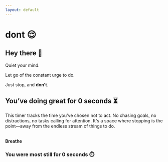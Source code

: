 ```yaml
---
layout: default
---
```


# dont<span id="text"></span> 😌

## Hey there 👋

Quiet your mind.

Let go of the constant urge to do.

Just stop, and **don’t**.

## You’ve doing great for <span id="counter">0</span> seconds ⏳

This timer tracks the time you've chosen not to act. No chasing goals, no distractions, no tasks calling for attention. It's a space where stopping is the point—away from the endless stream of things to do.

<br>**Breathe** <span id="breathing-box"></span><span id="breathing-state"></span>

### You were most still for <span id="most-dont-time">0</span> seconds ⏱️

<script>
    let idleTime = 0, mostIdleTime = 0, idleInterval;
    let exclamations = 0, maxExclamations = 4, mouseTimeout;

    const text = document.getElementById('text');
    const counterElem = document.getElementById("counter");
    const maxDontTimeElem = document.getElementById("most-dont-time");

    let breatheLines = 0, breatheState = 0;
    const maxBreatheLines = 16;
    const breathingBox = document.getElementById('breathing-box');
    const breathingState = document.getElementById('breathing-state');
    const breathingLabels = ["Inhale", "Hold", "Exhale"];
    let breathingInterval;

    function updateMaxTime() {
        if (idleTime > mostIdleTime) {
            mostIdleTime = idleTime;
            maxDontTimeElem.textContent = mostIdleTime;
        }
    }

    function resetCounter() {
        updateMaxTime();
        idleTime = 0;
        counterElem.textContent = idleTime;
    }

    function updateText() {
        text.textContent = `${'!'.repeat(exclamations)}`;
    }

    const scheduleRemoval = () => {
        if (exclamations > 0) {
            setTimeout(() => {
                exclamations--;
                updateText();
                if (exclamations > 0) scheduleRemoval();
            }, 2000);
        }
    };

    function startIdleTimer() {
        idleInterval = setInterval(() => {
            idleTime++;
            counterElem.textContent = idleTime;
            updateMaxTime();
        }, 1000);
    }

    const updateBreathingBox = () => {
        const boxContent = "+".repeat(breatheLines) + "-".repeat(maxBreatheLines - breatheLines);
        breathingBox.textContent = `[${boxContent}] ${breathingLabels[breatheState]}`;
    };

    const startInhale = () => {
        breatheState = 0;
        breatheLines = 0;
        breathingInterval = setInterval(() => {
            if (breatheLines < maxBreatheLines) {
                breatheLines++;
                updateBreathingBox();
            } else {
                clearInterval(breathingInterval);
                startHold();
            }
        }, 250);
    };

    const startHold = () => {
        breatheState = 1;
        let isBold = false, holdTime = 0;
        updateBreathingBox();
        breathingInterval = setInterval(() => {
            breathingBox.style.fontWeight = isBold ? 'bold' : 'normal';
            isBold = !isBold;
            holdTime++;
            if (holdTime >= 8) {
                clearInterval(breathingInterval);
                startExhale();
            }
        }, 500);
    };

    const startExhale = () => {
        breatheState = 2;
        breathingInterval = setInterval(() => {
            if (breatheLines > 0) {
                breatheLines--;
                updateBreathingBox();
            } else {
                clearInterval(breathingInterval);
                startInhale();
            }
        }, 400);
    };

    document.onclick = () => {
        resetCounter();
        if (exclamations < maxExclamations) {
            exclamations++;
            updateText();
        }
    };

    document.onmousemove = () => {
        clearTimeout(mouseTimeout);
        resetCounter();
        if (exclamations === 0) {
            exclamations++;
            updateText();
        }
        mouseTimeout = setTimeout(() => {
            exclamations--;
            updateText();
            if (exclamations > 0) scheduleRemoval();
        }, 2000);
    };

    window.onload = function() {
        startIdleTimer();
        startInhale();
    };

</script>
